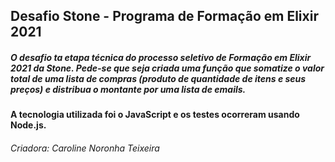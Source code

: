 ## Desafio Stone - Programa de Formação em Elixir 2021 

##### O desafio ta etapa técnica do processo seletivo de Formação em Elixir 2021 da Stone. Pede-se que seja criada uma função que somatize o valor total de uma lista de compras (produto de quantidade de itens e seus preços) e distribua o montante por uma lista de emails.

#### A tecnologia utilizada foi o JavaScript e os testes ocorreram usando Node.js.

###### Criadora: Caroline Noronha Teixeira